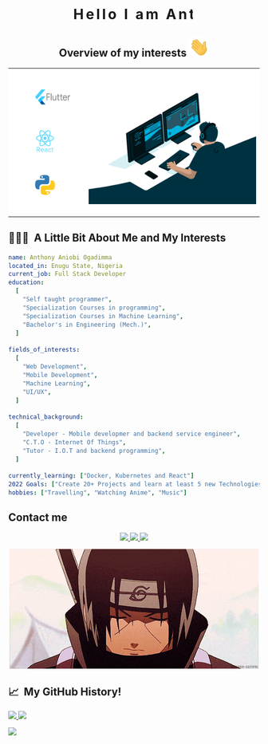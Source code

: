 <!-- ![header](https://capsule-render.vercel.app/api?type=wave&color=0000ff&height=300&section=header&text=capsule%20render&fontSize=90&animation=fadeIn) -->

<style>
.typewriter h1 {
  overflow: hidden; /* Ensures the content is not revealed until the animation */
  border-right: .15em solid orange; /* The typwriter cursor */
  white-space: nowrap; /* Keeps the content on a single line */
  margin: 0 auto; /* Gives that scrolling effect as the typing happens */
  letter-spacing: .15em; /* Adjust as needed */
  font-weight: bold;
  animation: 
    typing 3.5s steps(40, end),
    blink-caret .75s step-end infinite;
}

/* The typing effect */
@keyframes typing {
  from { width: 0 }
  to { width: 100% }
}

/* The typewriter cursor effect */
@keyframes blink-caret {
  from, to { border-color: transparent }
  50% { border-color: orange; }
}

</style>


<!-- <p align="center">
  <img src="https://capsule-render.vercel.app/api?text=Hello There!&animation=fadeIn&type=waving&color=gradient&height=200&fontColor=ffffff"/>
</p> -->
<div align="center" class="typewriter">
  <h1>Hello I am Anthony Aniobi</h1>
</div>
<!-- image links for my social media profiles -->
<h2 align="center"> Overview of my interests <img src="images/hand-wave.gif" width="40"/></h2>



<table align="center" style="background-color: white">
<tr>
<td>
<ul style="list-style-type:none">
<li style="padding: 20px"><img src="images/flutter_icon.svg" alt="vscode"  height="45"/></li>
<li style="padding: 20px"><img src="images/react_icon.svg" alt="bash" width="45" height="45"/></li>
<li style="padding: 20px"><img src="images/python_icon.svg" alt="php" width="45" height="45"/></li>
</ul>
</td>
<td><img src="images/programmer.gif" width="400"/></td>
</tr>
</table>

<h2> 👨🏻‍💻 &nbsp;A Little Bit About Me and My Interests</h2>

```yaml
name: Anthony Aniobi Ogadimma
located_in: Enugu State, Nigeria
current_job: Full Stack Developer
education:
  [
    "Self taught programmer",
    "Specialization Courses in programming",
    "Specialization Courses in Machine Learning",
    "Bachelor's in Engineering (Mech.)",
  ]

fields_of_interests:
  [
    "Web Development",
    "Mobile Development",
    "Machine Learning",
    "UI/UX",
  ]

technical_background:
  [
    "Developer - Mobile developmer and backend service engineer",
    "C.T.O - Internet Of Things",
    "Tutor - I.O.T and backend programming",
  ]
  
currently_learning: ["Docker, Kubernetes and React"]
2022 Goals: ["Create 20+ Projects and learn at least 5 new Technologies."]
hobbies: ["Travelling", "Watching Anime", "Music"]
```

<h2>Contact me</h2>
<p align="center">
<a href="https://anthonyaniobi.netlify.app/">
  <img height="50" src="https://user-images.githubusercontent.com/46517096/166972883-f5f1d88c-0246-4374-88ac-ded0f2cf0699.png"/>
</a>
<a href="https://www.linkedin.com/in/anthony-aniobi/">
  <img height="50" src="https://user-images.githubusercontent.com/46517096/166973395-19676cd8-f8ec-4abf-83ff-da8243505b82.png"/>
</a>
<a href="https://anthonyaniobi.medium.com/">
  <img height="50" src="https://user-images.githubusercontent.com/46517096/166973962-d05d145a-b6a0-4643-bd3d-5ac845679367.png"/>
</a>
</p>
<p align="center">
<img src="images/itachi-gif-3.gif"/>
</p>


<h2> 📈 &nbsp;My GitHub History!</h2>
<a href="https://github.com/AnthonyAniobi">
  <img height="180em" src="https://github-readme-stats.vercel.app/api?username=AnthonyAniobi&theme=noctis_minimus&show_icons=true" />
  <img height="180em" src="https://github-readme-stats.vercel.app/api/top-langs/?username=AnthonyAniobi&theme=noctis_minimus&layout=compact" />
</a>

<!-- ![](https://visitor-badge.laobi.icu/badge?page_id=AnthonyAniobi.AnthonyAniobi)
[![Github](https://img.shields.io/github/followers/AnthonyAniobi?label=Follow&style=social)](https://github.com/AnthonyAniobi) -->

<p align="left">
  <img src="https://capsule-render.vercel.app/api?type=waving&color=gradient&height=100&section=footer"/>
</p>
